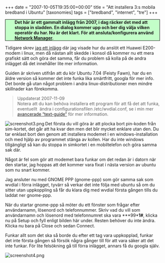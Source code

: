 +++
date = "2007-10-05T19:35:00+00:00"
title = "Att installera 3:s mobila bredband i Ubuntu"
[taxonomies]
tags = ["bredband", "internet", "tre"]
+++

<p style="padding-left: 30px; border: 1px solid black; background: #C3FFC8">
  <strong>Det här är ett gammalt inlägg från 2007, i dag räcker det med att stoppa in sladden. En dialog kommer upp och ber dig välja vilken operatör du har. Nu är det klart. För att ansluta/konfigurera använd <a href="http://en.wikipedia.org/wiki/Network_Manager">Network Manager</a>.</strong>
</p>

Tidigare skrev [jag ett inlägg][1] där jag visade hur du anslöt ett Huawei E200-modem i linux, men då nästan allt skedde i konsol då kommer nu ett mera grafiskt sätt och göra det samma, får du problem så kolla på de andra inlägget då det innehåller lite mer information.

Guiden är skriven utifrån att du kör Ubuntu 7.04 (Feisty Fawn), har du en äldre version så kommer det inte funka lika smärtfritt, googla för mer info. Det borde gå utan något problem i andra linux-distributioner men mindre skillnader kan förekomma.

> Uppdaterat 2007-11-09  
> Notera att du kan behöva installera ett program för att få det att funka, eventuellt  ändra i configurationsfilen /etc/wvdial.conf, se i min mer [avancerade &#8220;text-guide&#8221;][1] för mer information.

<img title="screenshot3.png" src="/images/2007/10/screenshot3.png" alt="screenshot3.png" align="left" />Det första du vill göra är att plocka bort pin-koden från sim-kortet, det går att ha kvar den men det blir mycket enklare utan den. Du tar enklast bort den genom att installera modemet i en windows-installation och med hjälp av programmet stänga av kollen. Har du inte windows tillgängligt så kan du stoppa in simkortet i en mobiltelefon och göra samma sak där.

Något är fel som gör att modemet bara funkar om det redan är i datorn när den startar, jag hoppas att det kommer vara fixat i nästa version av ubuntu som nu snart kommer.

Jag ansluter nu med GNOME PPP (gnome-ppp) som gör samma sak som wvdial i förra inlägget, tyvärr så verkar det inte följa med ubuntu så om du sitter utan uppkoppling så får du klara dig med wvdial första gången tills du laddat ner gnome-ppp.

När du startar gnome-ppp så möter du ett fönster som frågar efter användarnamn, lösenord och telefonnummer. Skriv vad du vill som användarnamn och lösenord med telefonnumret ska vara **\*99\***1#**, klicka nu på Setup och fyll enligt bilden här under. Resten behöver du inte ändra. Klicka nu bara på Close och sedan Connect.

Funkar allt som det ska så borde du efter ett tag vara uppkopplad, funkar det inte första gången så försök några gånger till för att vara säker att det inte funkar. För lite felsökning gå till förra inlägget, annars få du googla själv.

![screenshot4.png][2]



<small></small>

 [1]: https://nsg.cc/post/2007/huawei-e2200-hsdpa/
 [2]: /images/2007/10/screenshot4.png "screenshot4.png"
